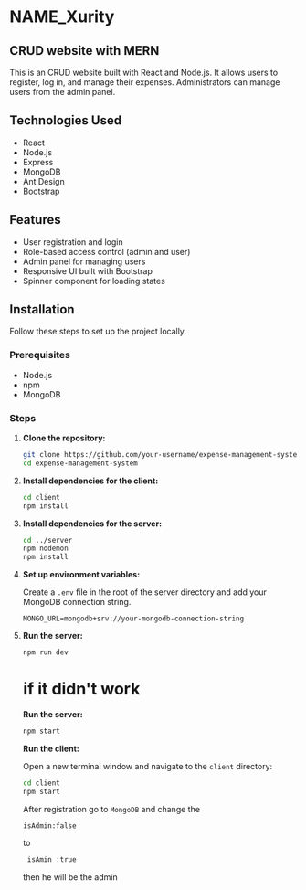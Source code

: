 # NAME_Xurity

## CRUD website with MERN 

This is an CRUD website built with React and Node.js. It allows users to register, log in, and manage their expenses. Administrators can manage users from the admin panel.

## Technologies Used

- React
- Node.js
- Express
- MongoDB
- Ant Design
- Bootstrap

## Features

- User registration and login
- Role-based access control (admin and user)
- Admin panel for managing users
- Responsive UI built with Bootstrap
- Spinner component for loading states
## Installation

Follow these steps to set up the project locally.

### Prerequisites

- Node.js
- npm 
- MongoDB

### Steps

1. **Clone the repository:**

    ```sh
    git clone https://github.com/your-username/expense-management-system.git
    cd expense-management-system
    ```

2. **Install dependencies for the client:**

    ```sh
    cd client
    npm install
    ```

3. **Install dependencies for the server:**

    ```sh
    cd ../server
    npm nodemon
    npm install
    ```

4. **Set up environment variables:**

    Create a `.env` file in the root of the server directory and add your MongoDB connection string.

    ```plaintext
    MONGO_URL=mongodb+srv://your-mongodb-connection-string
    ```

5. **Run the server:**

    ```sh
    npm run dev
    ```
   # if it didn't work
   
   **Run the server:**
   ```sh
   npm start
   ```

   **Run the client:**

    Open a new terminal window and navigate to the `client` directory:

    ```sh
    cd client
    npm start
    ```
    After registration go to `MongoDB` and change the
   
   ```sh
   isAdmin:false
   ```
     to
   ```sh
    isAmin :true
   ```
    then he will be the admin
